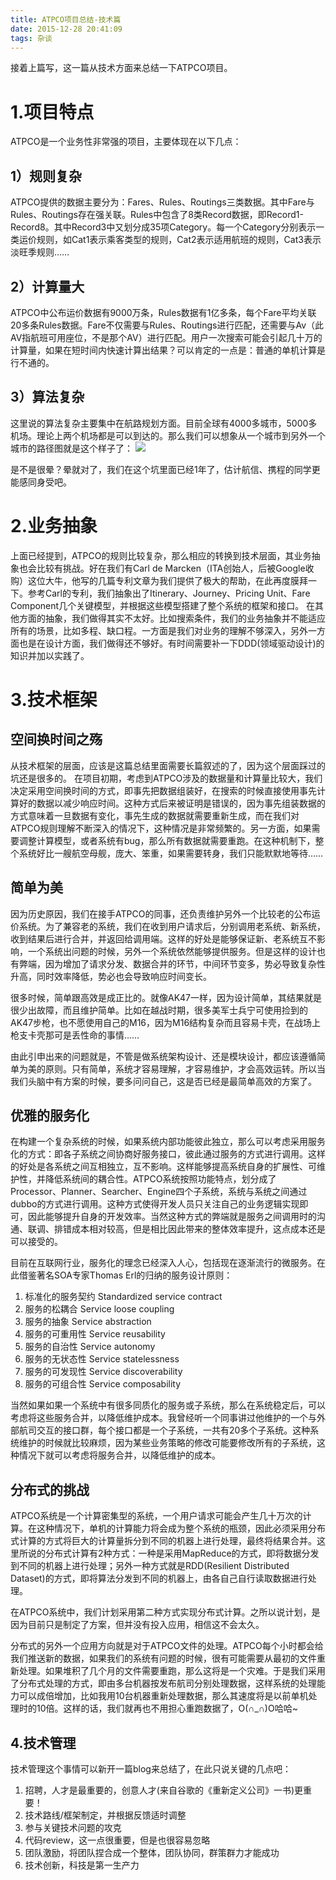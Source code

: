 ```yaml
---
title: ATPCO项目总结-技术篇
date: 2015-12-28 20:41:09
tags: 杂谈
---
```


接着上篇写，这一篇从技术方面来总结一下ATPCO项目。

# 1.项目特点 #
ATPCO是一个业务性非常强的项目，主要体现在以下几点：

## 1）规则复杂 ##
ATPCO提供的数据主要分为：Fares、Rules、Routings三类数据。其中Fare与Rules、Routings存在强关联。Rules中包含了8类Record数据，即Record1-Record8。其中Record3中又划分成35项Category。每一个Category分别表示一类运价规则，如Cat1表示乘客类型的规则，Cat2表示适用航班的规则，Cat3表示淡旺季规则……

## 2）计算量大 ##
ATPCO中公布运价数据有9000万条，Rules数据有1亿多条，每个Fare平均关联20多条Rules数据。Fare不仅需要与Rules、Routings进行匹配，还需要与Av（此AV指航班可用座位，不是那个AV）进行匹配。用户一次搜索可能会引起几十万的计算量，如果在短时间内快速计算出结果？可以肯定的一点是：普通的单机计算是行不通的。

## 3）算法复杂 ##
这里说的算法复杂主要集中在航路规划方面。目前全球有4000多城市，5000多机场。理论上两个机场都是可以到达的。那么我们可以想象从一个城市到另外一个城市的路径图就是这个样子了：
![](http://i.imgur.com/SweamdD.png)

是不是很晕？晕就对了，我们在这个坑里面已经1年了，估计航信、携程的同学更能感同身受吧。

# 2.业务抽象 #
上面已经提到，ATPCO的规则比较复杂，那么相应的转换到技术层面，其业务抽象也会比较有挑战。好在我们有Carl de Marcken（ITA创始人，后被Google收购）这位大牛，他写的几篇专利文章为我们提供了极大的帮助，在此再度膜拜一下。参考Carl的专利，我们抽象出了Itinerary、Journey、Pricing Unit、Fare Component几个关键模型，并根据这些模型搭建了整个系统的框架和接口。
在其他方面的抽象，我们做得其实不太好。比如搜索条件，我们的业务抽象并不能适应所有的场景，比如多程、缺口程。一方面是我们对业务的理解不够深入，另外一方面也是在设计方面，我们做得还不够好。有时间需要补一下DDD(领域驱动设计)的知识并加以实践了。

# 3.技术框架 #
## 空间换时间之殇 ##
从技术框架的层面，应该是这篇总结里面需要长篇叙述的了，因为这个层面踩过的坑还是很多的。
在项目初期，考虑到ATPCO涉及的数据量和计算量比较大，我们决定采用空间换时间的方式，即事先把数据组装好，在搜索的时候直接使用事先计算好的数据以减少响应时间。这种方式后来被证明是错误的，因为事先组装数据的方式意味着一旦数据有变化，事先生成的数据就需要重新生成，而在我们对ATPCO规则理解不断深入的情况下，这种情况是非常频繁的。另一方面，如果需要调整计算模型，或者系统有bug，那么所有数据就需要重跑。在这种机制下，整个系统好比一艘航空母舰，庞大、笨重，如果需要转身，我们只能默默地等待……

## 简单为美 ##
因为历史原因，我们在接手ATPCO的同事，还负责维护另外一个比较老的公布运价系统。为了兼容老的系统，我们在收到用户请求后，分别调用老系统、新系统，收到结果后进行合并，并返回给调用端。这样的好处是能够保证新、老系统互不影响，一个系统出问题的时候，另外一个系统依然能够提供服务。但是这样的设计也有弊端，因为增加了请求分发、数据合并的环节，中间环节变多，势必导致复杂性升高，同时效率降低，势必也会导致响应时间变长。

很多时候，简单跟高效是成正比的。就像AK47一样，因为设计简单，其结果就是很少出故障，而且维护简单。比如在越战时期，很多美军士兵宁可使用捡到的AK47步枪，也不愿使用自己的M16，因为M16结构复杂而且容易卡壳，在战场上枪支卡壳那可是丢性命的事情……

由此引申出来的问题就是，不管是做系统架构设计、还是模块设计，都应该遵循简单为美的原则。只有简单，系统才容易理解，才容易维护，才会高效运转。所以当我们头脑中有方案的时候，要多问问自己，这是否已经是最简单高效的方案了。

## 优雅的服务化 ##
在构建一个复杂系统的时候，如果系统内部功能彼此独立，那么可以考虑采用服务化的方式：即各子系统之间协商好服务接口，彼此通过服务的方式进行调用。这样的好处是各系统之间互相独立，互不影响。这样能够提高系统自身的扩展性、可维护性，并降低系统间的耦合性。ATPCO系统按照功能特点，划分成了Processor、Planner、Searcher、Engine四个子系统，系统与系统之间通过dubbo的方式进行调用。这种方式使得开发人员只关注自己的业务逻辑实现即可，因此能够提升自身的开发效率。当然这种方式的弊端就是服务之间调用时的沟通、联调、排错成本相对较高，但是相比因此带来的整体效率提升，这点成本还是可以接受的。

目前在互联网行业，服务化的理念已经深入人心，包括现在逐渐流行的微服务。在此借鉴著名SOA专家Thomas Erl的归纳的服务设计原则：

1. 标准化的服务契约 Standardized service contract
2. 服务的松耦合 Service loose coupling
3. 服务的抽象 Service abstraction
4. 服务的可重用性 Service reusability
5. 服务的自治性 Service autonomy
6. 服务的无状态性 Service statelessness
7. 服务的可发现性 Service discoverability
8. 服务的可组合性 Service composability

当然如果如果一个系统中有很多同质化的服务或子系统，那么在系统稳定后，可以考虑将这些服务合并，以降低维护成本。我曾经听一个同事讲过他维护的一个与外部航司交互的接口群，每个接口都是一个子系统，一共有20多个子系统。这种系统维护的时候就比较麻烦，因为某些业务策略的修改可能要修改所有的子系统，这种情况下就可以考虑将服务合并，以降低维护的成本。

## 分布式的挑战 ##
ATPCO系统是一个计算密集型的系统，一个用户请求可能会产生几十万次的计算。在这种情况下，单机的计算能力将会成为整个系统的瓶颈，因此必须采用分布式计算的方式将巨大的计算量拆分到不同的机器上进行处理，最终将结果合并。这里所说的分布式计算有2种方式：一种是采用MapReduce的方式，即将数据分发到不同的机器上进行处理；另外一种方式就是RDD(Resilient Distributed Dataset)的方式，即将算法分发到不同的机器上，由各自己自行读取数据进行处理。

在ATPCO系统中，我们计划采用第二种方式实现分布式计算。之所以说计划，是因为目前只是制定了方案，但并没有投入应用，相信这不会太久。

分布式的另外一个应用方向就是对于ATPCO文件的处理。ATPCO每个小时都会给我们推送新的数据，如果我们的系统有问题的时候，很有可能需要从最初的文件重新处理。如果堆积了几个月的文件需要重跑，那么这将是一个灾难。于是我们采用了分布式处理的方式，即由多台机器按发布航司分别处理数据，这样系统的处理能力可以成倍增加，比如我用10台机器重新处理数据，那么其速度将是以前单机处理时的10倍。这样的话，我们就再也不用担心重跑数据了，O(∩_∩)O哈哈~

## 4.技术管理 ##
技术管理这个事情可以新开一篇blog来总结了，在此只说关键的几点吧：

1. 招聘，人才是最重要的，创意人才(来自谷歌的《重新定义公司》一书)更重要！
2. 技术路线/框架制定，并根据反馈适时调整
3. 参与关键技术问题的攻克
4. 代码review，这一点很重要，但是也很容易忽略
5. 团队激励，将团队捏合成一个整体，团队协同，群策群力才能成功
6. 技术创新，科技是第一生产力

